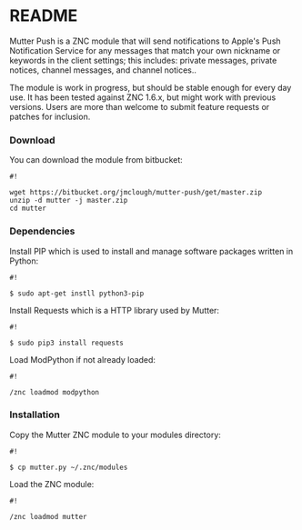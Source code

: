 # README #

Mutter Push is a ZNC module that will send notifications to Apple's Push Notification Service for any messages that match your own nickname or keywords in the client settings; this includes: private messages, private notices, channel messages, and channel notices.. 

The module is work in progress, but should be stable enough for every day use.  It has been tested against ZNC 1.6.x, but might work with previous versions.  Users are more than welcome to submit feature requests or patches for inclusion.

### Download ###

You can download the module from bitbucket:

```
#!

wget https://bitbucket.org/jmclough/mutter-push/get/master.zip
unzip -d mutter -j master.zip
cd mutter
```

### Dependencies ###

Install PIP which is used to install and manage software packages written in Python:


```
#!

$ sudo apt-get instll python3-pip

```

Install Requests which is a HTTP library used by Mutter:

```
#!

$ sudo pip3 install requests
```


Load ModPython if not already loaded:

```
#!

/znc loadmod modpython

```

### Installation ###

Copy the Mutter ZNC module to your modules directory:

```
#!

$ cp mutter.py ~/.znc/modules
```

Load the ZNC module:


```
#!

/znc loadmod mutter
```
